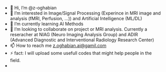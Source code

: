 - 👋 Hi, I’m @z-oghabian
- 👀 I’m interested in Image/Signal Processing (Experince in MRI image and analysis (fMRI, Perfusion, ...)) and Artificial Intelligence (ML/DL)
- 🌱 I’m currently learning AI Methods
- 💞️ I’m looking to collaborate on project or MRI analysis. Currently a reseracher at NIAG (Neuro Imaging Analysis Group) and ADIR (Advanced Diagnostic and Interventional Radiology Research Center)
- 📫 How to reach me z.oghabian.ai@gamil.com
- ⚡ fact: I will upload some usefull codes that might help people in the field.
- 
